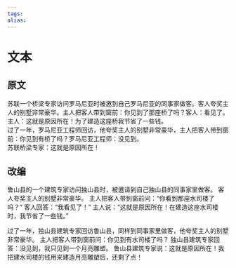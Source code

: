 ```yaml
---
tags: 
alias:
---
```

# 文本
## 原文

苏联一个桥梁专家访问罗马尼亚时被邀到自己罗马尼亚的同事家做客。客人夸奖主人的别墅非常豪华。主人把客人带到窗前：你见到了那座桥了吗？客人：看见了。主人：这就是原因所在！为了建造这座桥我节省了一些钱。  
过了一年，罗马尼亚工程师回访，他夸奖主人的别墅非常豪华，主人把客人带到窗前：你见到有桥了吗？罗马尼亚工程师：没见到。  
苏联桥梁专家：这就是原因所在！

## 改编

鲁山县的一个建筑专家访问独山县时，被邀请到自己独山县的同事家里做客。
客人夸奖主人的别墅非常豪华。
主人把客人带到窗前问：“你看到那座水司楼了吗？”
客人回答：“我看见了！”
主人说：“这就是原因所在！在建造这座水司楼时，我节省了一些钱。”

过了一年，独山县建筑专家回访鲁山县，同样到同事家里做客，他夸奖主人的别墅非常豪华。
主人把客人带到窗前问：你见到有水司楼了吗？
独山县建筑专家回答：没见到，我只见到一个月亮雕塑。
鲁山县建筑专家说：这就是原因所在！我把建水司楼的钱用来建造月亮雕塑后，还剩了点！

